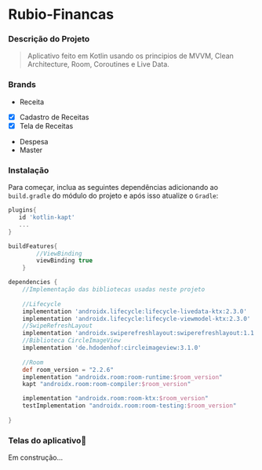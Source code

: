 # Rubio-Financas

### Descrição do Projeto

> Aplicativo feito em Kotlin usando os principios de MVVM, Clean Architecture, Room, Coroutines e Live Data.

### Brands
- Receita
* [x] Cadastro de Receitas
* [x] Tela de Receitas
- Despesa
- Master

### Instalação

Para começar, inclua as seguintes dependências adicionando ao `build.gradle` do módulo do projeto e após isso atualize o `Gradle`:

```groovy
plugins{
   id 'kotlin-kapt'
   ...
}

buildFeatures{
        //ViewBinding
        viewBinding true
    }

dependencies {
    //Implementação das bibliotecas usadas neste projeto
    
    //Lifecycle
    implementation 'androidx.lifecycle:lifecycle-livedata-ktx:2.3.0'
    implementation 'androidx.lifecycle:lifecycle-viewmodel-ktx:2.3.0'
    //SwipeRefreshLayout
    implementation 'androidx.swiperefreshlayout:swiperefreshlayout:1.1.0'
    //Biblioteca CircleImageView
    implementation 'de.hdodenhof:circleimageview:3.1.0'
    
    //Room
    def room_version = "2.2.6"
    implementation "androidx.room:room-runtime:$room_version"
    kapt "androidx.room:room-compiler:$room_version"

    implementation "androidx.room:room-ktx:$room_version"
    testImplementation "androidx.room:room-testing:$room_version"
    
}
```
### Telas do aplicativo🚧 

Em construção...



